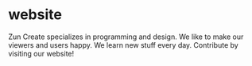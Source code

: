 # website
Zun Create specializes in programming and design. We like to make our viewers and users happy. We learn new stuff every day. Contribute by visiting our website!
